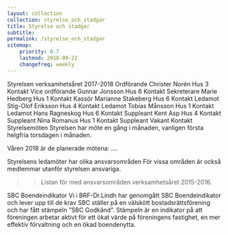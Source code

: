 ```yaml
---
layout: collection
collection: styrelse_och_stadgar
title: Styrelse och stadgar
subtitle: 
permalink: /styrelse_och_stadgar
sitemap:
    priority: 0.7
    lastmod: 2018-09-22
    changefreq: weekly
---
```

Styrelsen verksamhetsåret 2017-2018
Ordförande	Christer Norén	Hus 3	Kontakt
Vice ordförande	Gunnar Jonsson	Hus 6	Kontakt
Sekreterare	Marie Hedberg	Hus 1	Kontakt
Kassör	Marianne Stakeberg	Hus 6	Kontakt
Ledamot	Stig-Olof Eriksson	Hus 4	Kontakt
Ledamot	Tobias Månsson	Hus 1	Kontakt
Ledamot	Hans Ragneskog	Hus 6	Kontakt
Suppleant	Kent Asp	Hus 4	Kontakt
Suppleant	Nina Romanus	Hus 1	Kontakt
Suppleant	Vakant		Kontakt
Styrelsemöten
Styrelsen har möte en gång i månaden, vanligen första helgfria torsdagen i månaden.

Våren 2018 är de planerade mötena: ….

Styrelsens ledamöter har olika ansvarsområden
För vissa områden är också medlemmar utanför styrelsen ansvariga.
>>Listan för med ansvarsområden verksamhetsåret 2015-2016.

SBC Boendeindikator
Vi i BRF-Dr.Lindh har genomgått SBC Boendeindikator och lever upp till de krav SBC ställer på en välskött bostadsrättsförening och har fått stämpeln ”SBC Godkänd”. Stämpeln är en indikator på att föreningen arbetar aktivt för ett ökat värde på föreningens fastighet, en mer effektiv förvaltning och en ökad boendenytta.